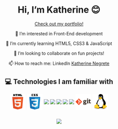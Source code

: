 <h1 align="center"> Hi, I’m Katherine 😊</h1>
<p align="center">
<a href="https://katherine-na.github.io/my-portfolio/portfolio.html">Check out my portfolio!</a>
</p>
<p align="center"> 👀 I’m interested in Front-End development </p>
<p align="center"> 🌱 I’m currently learning HTML5, CSS3 & JavaScript </p>
<p align="center"> 💞️ I’m looking to collaborate on fun projects! </p>
<p align="center"> 📫 How to reach me: Linkedln <a href="https://www.linkedin.com/in/katherine-negrete-07b65b240/">Katherine Negrete</a></p>

<h2 align="center"> 💻 Technologies I am familiar with </h2>
<p align="center">
<img align="center" src="https://raw.githubusercontent.com/devicons/devicon/master/icons/html5/html5-original-wordmark.svg" heigh="50" width="50">
<img align="center" src="https://raw.githubusercontent.com/devicons/devicon/master/icons/css3/css3-original-wordmark.svg" heigh="50" width="50">
<img align="center" src="https://p.kindpng.com/picc/s/171-1718046_javascript-programming-language-logo-hd-png-download.png" heigh="50" width="50">
<img align="center" src="https://upload.wikimedia.org/wikipedia/commons/thumb/9/96/Sass_Logo_Color.svg/1280px-Sass_Logo_Color.svg.png" heigh="50" width="50">
<img align="center" src="https://upload.wikimedia.org/wikipedia/commons/thumb/b/b2/Bootstrap_logo.svg/512px-Bootstrap_logo.svg.png" heigh="50" width="50">
<img align="center" src="https://brandlogos.net/wp-content/uploads/2022/05/figma-logo_brandlogos.net_6n1pb.png" heigh="50" width="50">
<img align="center" src="https://upload.wikimedia.org/wikipedia/commons/thumb/9/93/Wordpress_Blue_logo.png/1200px-Wordpress_Blue_logo.png" heigh="50" width="50">
<img align="center" src="https://raw.githubusercontent.com/devicons/devicon/master/icons/git/git-original-wordmark.svg" heigh="50" width="50">
<img align="center" src="https://raw.githubusercontent.com/devicons/devicon/master/icons/linux/linux-original.svg" heigh="50" width="50">
</p>

<h2 align="center"></h2>
<p align="center">
<img src="https://github-readme-stats.vercel.app/api/top-langs/?username=katherine-na&layout=compact&theme=algolia" width="500px">
</p>

